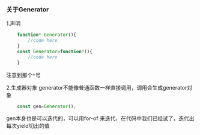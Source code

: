 ### 关于Generator
1.声明
```javascript
    function* Generator(){
        //code here
    }
    const Generator=function*(){
        //code here
    }
```
注意到那个`*`号

2.生成器对象
generator不能像普通函数一样直接调用，调用会生成generator对象
```javascript
    const gen=Generator();
```
gen本身也是可以迭代的，可以用for-of 来迭代，在代码中我们已经试了，迭代出每次yield切出的值

